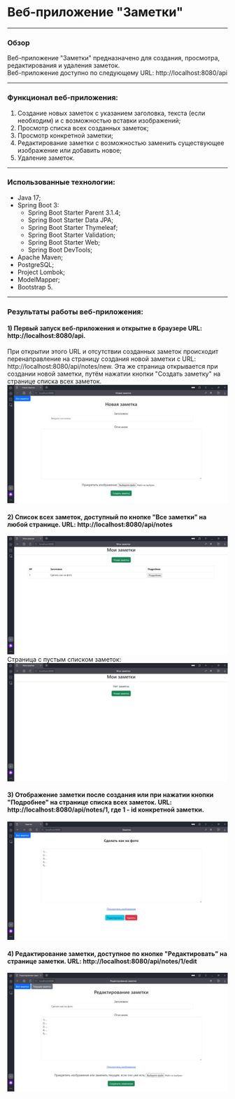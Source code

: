 # Веб-приложение "Заметки"

---

### Обзор

Веб-приложение "Заметки" предназначено для создания, просмотра, редактирования и удаления заметок.  
Веб-приложение доступно по следующему URL: http://localhost:8080/api

---

### Функционал веб-приложения:

1. Создание новых заметок с указанием заголовка, текста (если необходим) и с возможностью вставки изображений;
2. Просмотр списка всех созданных заметок;
3. Просмотр конкретной заметки;
4. Редактирование заметки с возможностью заменить существующее изображение или добавить новое;
5. Удаление заметок.

---

### Использованные технологии:

- Java 17;
- Spring Boot 3:
    - Spring Boot Starter Parent 3.1.4;
    - Spring Boot Starter Data JPA;
    - Spring Boot Starter Thymeleaf;
    - Spring Boot Starter Validation;
    - Spring Boot Starter Web;
    - Spring Boot DevTools;
- Apache Maven;
- PostgreSQL;
- Project Lombok;
- ModelMapper;
- Bootstrap 5.

---

### Результаты работы веб-приложения:

#### 1) Первый запуск веб-приложения и открытие в браузере URL: http://localhost:8080/api.
При открытии этого URL и отсутствии созданных заметок происходит перенаправление на страницу создания новой заметки c 
URL: http://localhost:8080/api/notes/new. Эта же страница открывается при создании новой заметки, путём нажатии кнопки 
"Создать заметку" на странице списка всех заметок.  
![Первый запуск](https://github.com/MicCchaelS/notes-api/blob/main/src/main/resources/response%20pages/Первый%20запуск.jpg?raw=true)
#### 2) Список всех заметок, доступный по кнопке "Все заметки" на любой странице. URL: http://localhost:8080/api/notes
![Список заметок](https://github.com/MicCchaelS/notes-api/blob/main/src/main/resources/response%20pages/Список%20заметок.jpg?raw=true)
Страница с пустым списком заметок:  
![Пустой список заметок](https://github.com/MicCchaelS/notes-api/blob/main/src/main/resources/response%20pages/Пустой%20список%20заметок.jpg?raw=true)
#### 3) Отображение заметки после создания или при нажатии кнопки "Подробнее" на странице списка всех заметок. URL: http://localhost:8080/api/notes/1, где 1 - id конкретной заметки.  
![Заметка](https://github.com/MicCchaelS/notes-api/blob/main/src/main/resources/response%20pages/Заметка.jpg?raw=true)
#### 4) Редактирование заметки, доступное по кнопке "Редактировать" на странице заметки. URL: http://localhost:8080/api/notes/1/edit  
![Редактирование заметки](https://github.com/MicCchaelS/notes-api/blob/main/src/main/resources/response%20pages/Редактирование%20заметки.jpg?raw=true)
